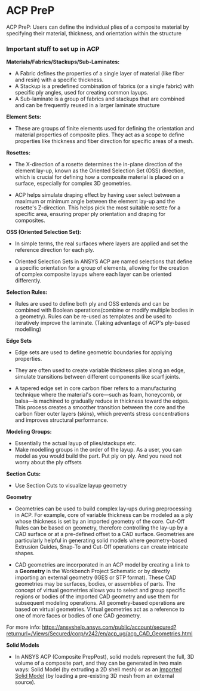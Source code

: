 # ACP PreP
ACP PreP: Users can define the individual plies of a composite material by specifying their material, thickness, and orientation within the structure

### Important stuff to set up in ACP

**Materials/Fabrics/Stackups/Sub-Laminates:**
- A Fabric defines the properties of a single layer of material (like fiber and resin) with a specific thickness.
- A Stackup is a predefined combination of fabrics (or a single fabric) with specific ply angles, used for creating common layups. 
- A Sub-laminate is a group of fabrics and stackups that are combined and can be frequently reused in a larger laminate structure

**Element Sets:**
- These are groups of finite elements used for defining the orientation and material properties of composite plies. They act as a scope to define properties like thickness and fiber direction for specific areas of a mesh.

**Rosettes:**
- The X-direction of a rosette determines the in-plane direction of the element lay-up, known as the Oriented Selection Set (OSS) direction, which is crucial for defining how a composite material is placed on a surface, especially for complex 3D geometries.
    
- ACP helps simulate draping effect by having user select between a maximum or minimum angle between the element lay-up and the rosette's Z-direction. This helps pick the most suitable rosette for a specific area, ensuring proper ply orientation and draping for composites.

**OSS (Oriented Selection Set):**
- In simple terms, the real surfaces where layers are applied and set the reference direction for each ply. 

- Oriented Selection Sets in ANSYS ACP are named selections that define a specific orientation for a group of elements, allowing for the creation of complex composite layups where each layer can be oriented differently.

**Selection Rules:**
- Rules are used to define both ply and OSS extends and can be combined with Boolean operations(combine or modify multiple bodies in a geometry). Rules can be re-used as templates and be used to iteratively improve the laminate. (Taking advantage of ACP's ply-based modelling)

**Edge Sets**
- Edge sets are used to define geometric boundaries for applying properties. 

- They are often used to create variable thickness plies along an edge, simulate transitions between different components like scarf joints.

- A tapered edge set in core carbon fiber refers to a manufacturing technique where the material's core—such as foam, honeycomb, or balsa—is machined to gradually reduce in thickness toward the edges. This process creates a smoother transition between the core and the carbon fiber outer layers (skins), which prevents stress concentrations and improves structural performance.

**Modeling Groups:**
- Essentially the actual layup of plies/stackups etc. 
- Make modelling groups in the order of the layup. As a user, you can model as you would build the part. Put ply on ply. And you need not worry about the ply offsets

**Section Cuts:**
- Use Section Cuts to visualize layup geometry

**Geometry**
- Geometries can be used to build complex lay-ups during preprocessing in ACP. For example, core of variable thickness can be modeled as a ply whose thickness is set by an imported geometry of the core. Cut-Off Rules can be based on geometry, therefore controlling the lay-up by a CAD surface or at a pre-defined offset to a CAD surface. Geometries are particularly helpful in generating solid models where geometry-based Extrusion Guides, Snap-To and Cut-Off operations can create intricate shapes.

- CAD geometries are incorporated in an ACP model by creating a link to a **Geometry** in the Workbench Project Schematic or by directly importing an external geometry (IGES or STP format). These CAD geometries may be surfaces, bodies, or assemblies of parts. The concept of virtual geometries allows you to select and group specific regions or bodies of the imported CAD geometry and use them for subsequent modeling operations. All geometry-based operations are based on virtual geometries. Virtual geometries act as a reference to one of more faces or bodies of one CAD geometry.

For more info: https://ansyshelp.ansys.com/public/account/secured?returnurl=/Views/Secured/corp/v242/en/acp_ug/acp_CAD_Geometries.html


**Solid Models**
- In ANSYS ACP (Composite PrepPost), solid models represent the full, 3D volume of a composite part, and they can be generated in two main ways: Solid Model (by extruding a 2D shell mesh) or as an [Imported Solid Model](https://www.google.com/search?sca_esv=d9aed0d2e07b8d48&cs=0&q=Imported+Solid+Model&sa=X&ved=2ahUKEwirlP_9tK6QAxU1EFkFHS3jGlQQxccNegQIAhAC&mstk=AUtExfDTJ2LwIdQzvrFAZBhCIwykvvj8iORvaHh82l0HOXimufiGP04jGL5c3YpP4TJCfNm-sOs9gRcqq-QJq7hFhGKICr5gcwkujaojO4OGRi698asCd4GDw2C87LK9rlU8IknGSNH6dDgz7W0kcav3sm9oCG8zs8BJqDxsGWzwYipExL7mHeFqL3ov4VsiCXALp6CFKSBqrYT_6V0CkFP6F-yHYw&csui=3) (by loading a pre-existing 3D mesh from an external source). 